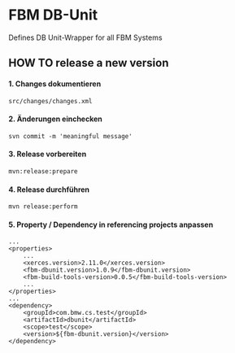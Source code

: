 FBM DB-Unit
===============

Defines DB Unit-Wrapper for all FBM Systems

HOW TO release a new version
--------------------------

#### 1. Changes dokumentieren  ####

    src/changes/changes.xml
    
#### 2. Änderungen einchecken  ####
    svn commit -m 'meaningful message'

#### 3. Release vorbereiten  ####
    
    mvn:release:prepare
    
#### 4. Release durchführen  #### 
    
    mvn release:perform
    
#### 5. Property / Dependency in referencing projects anpassen  ####

    ...
    <properties>
        ...
        <xerces.version>2.11.0</xerces.version>
        <fbm-dbunit.version>1.0.9</fbm-dbunit.version>
        <fbm-build-tools-version>0.0.5</fbm-build-tools-version>
        ...
    </properties>
    ...
    <dependency>
        <groupId>com.bmw.cs.test</groupId>
        <artifactId>dbunit</artifactId>
        <scope>test</scope>
        <version>${fbm-dbunit.version}</version>
    </dependency>
    